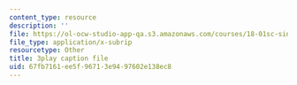 ```yaml
---
content_type: resource
description: ''
file: https://ol-ocw-studio-app-qa.s3.amazonaws.com/courses/18-01sc-single-variable-calculus-fall-2010/67fb7161ee5f96713e9497602e138ec8_CMbvq16z0gA.srt
file_type: application/x-subrip
resourcetype: Other
title: 3play caption file
uid: 67fb7161-ee5f-9671-3e94-97602e138ec8
---
```

